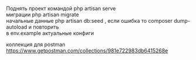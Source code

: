 Поднять проект командой php artisan serve<br>
миграции php artisan migrate<br>
начальные данные php artisan db:seed , если ошибка то composer dump-autoload и повторить<br>
в env.example актуальные конфиги

коллекция для postman https://www.getpostman.com/collections/981e722983db6415268e
